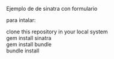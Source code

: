 Ejemplo de de sinatra con formulario <br>

para intalar: <br>

clone this repository in your local system <br>
gem install sinatra <br>
gem install bundle <br>
bundle install <br>
